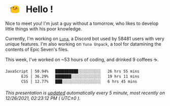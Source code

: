 <h1>   <img src="./spoink.gif" style="vertical-align:middle;" width="30px">   Hello ! </h1>

Nice to meet you! I'm just a guy without a tomorrow, who likes to develop little things with his poor knowledge.

Currently, I'm working on <a href='https://github.com/Asgarrrr/Luna'>`Luna`</a>, a Discord bot used by 58481 users with very unique features. I'm also working on `Yuna Unpack`, a tool for datamining the contents of Epic Seven's files.

This week, I've worked on ~53 hours of coding, and drinked 9 coffees ☕.

```
JavaScript │ 50.94%   ██████████░░░░░░░░░░   26 hrs 55 mins
       EJS │ 36.29%   ███████░░░░░░░░░░░░░   19 hrs 11 mins
       CSS │ 12.77%   ███░░░░░░░░░░░░░░░░░   6 hrs 45 mins
```

###### This presentation is [updated](https://github.com/Asgarrrr) automatically every 5 minute, most recently on 12/26/2021, 02:23:12 PM ( UTC±0 ).